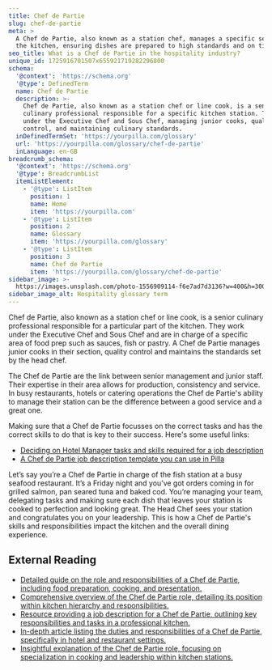 ```yaml
---
title: Chef de Partie
slug: chef-de-partie
meta: >
  A Chef de Partie, also known as a station chef, manages a specific section of
  the kitchen, ensuring dishes are prepared to high standards and on time.
seo_title: What is a Chef de Partie in the hospitality industry?
unique_id: 1725916701507x655921719282296800
schema:
  '@context': 'https://schema.org'
  '@type': DefinedTerm
  name: Chef de Partie
  description: >-
    Chef de Partie, also known as a station chef or line cook, is a senior
    culinary professional responsible for a specific kitchen station. They work
    under the Executive Chef and Sous Chef, managing junior cooks, quality
    control, and maintaining culinary standards.
  inDefinedTermSet: 'https://yourpilla.com/glossary'
  url: 'https://yourpilla.com/glossary/chef-de-partie'
  inLanguage: en-GB
breadcrumb_schema:
  '@context': 'https://schema.org'
  '@type': BreadcrumbList
  itemListElement:
    - '@type': ListItem
      position: 1
      name: Home
      item: 'https://yourpilla.com'
    - '@type': ListItem
      position: 2
      name: Glossary
      item: 'https://yourpilla.com/glossary'
    - '@type': ListItem
      position: 3
      name: Chef de Partie
      item: 'https://yourpilla.com/glossary/chef-de-partie'
sidebar_image: >-
  https://images.unsplash.com/photo-1556909114-f6e7ad7d3136?w=400&h=300&fit=crop&auto=format
sidebar_image_alt: Hospitality glossary term
---
```


Chef de Partie, also known as a station chef or line cook, is a senior culinary professional responsible for a particular part of the kitchen. They work under the Executive Chef and Sous Chef and are in charge of a specific area of food prep such as sauces, fish or pastry. A Chef de Partie manages junior cooks in their section, quality control and maintains the standards set by the head chef.

The Chef de Partie are the link between senior management and junior staff. Their expertise in their area allows for production, consistency and service. In busy restaurants, hotels or catering operations the Chef de Partie's ability to manage their station can be the difference between a good service and a great one.

Making sure that a Chef de Partie focusses on the correct tasks and has the correct skills to do that is key to their success. Here's some useful links:

*   [Deciding on Hotel Manager tasks and skills required for a job description](https://yourpilla.com/blog/chef-de-partie-job-description)
*   [A Chef de Partie job description template you can use in Pilla](https://yourpilla.com/templates/chef-de-partie-job-description)

Let’s say you’re a Chef de Partie in charge of the fish station at a busy seafood restaurant. It’s a Friday night and you’ve got orders coming in for grilled salmon, pan seared tuna and baked cod. You’re managing your team, delegating tasks and making sure each dish that leaves your station is cooked to perfection and looking great. The Head Chef sees your station and congratulates you on your leadership. This is how a Chef de Partie's skills and responsibilities impact the kitchen and the overall dining experience.

## External Reading

*   [Detailed guide on the role and responsibilities of a Chef de Partie, including food preparation, cooking, and presentation.](https://cpdonline.co.uk/career-guides/how-to-become-a-chef-de-partie/#:~:text=A%20chef%20de%20partie%20is,food%20preparation%2C%20cooking%20and%20presentation.)
*   [Comprehensive overview of the Chef de Partie role, detailing its position within kitchen hierarchy and responsibilities.](https://en.wikipedia.org/wiki/Chef_de_partie#:~:text=A%20chef%20de%20partie%2C%20station,have%20several%20cooks%20or%20assistants.)
*   [Resource providing a job description for a Chef de Partie, outlining key responsibilities and tasks in a professional kitchen.](https://resources.workable.com/chef-de-partie-job-description)
*   [In-depth article listing the duties and responsibilities of a Chef de Partie, specifically in hotel and restaurant settings.](https://setupmyhotel.com/job-description-for-hotels/kitchen-fb-production-job-description/23-duties-and-responsibilities-of-chef-de-partie-cdp/)
*   [Insightful explanation of the Chef de Partie role, focusing on specialization in cooking and leadership within kitchen stations.](https://sg.indeed.com/career-advice/finding-a-job/chef-de-partie)
